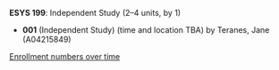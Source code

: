**ESYS 199**: Independent Study (2–4 units, by 1)

- **001** (Independent Study) (time and location TBA) by Teranes, Jane (A04215849)

[Enrollment numbers over time](./ESYS199.tsv)
